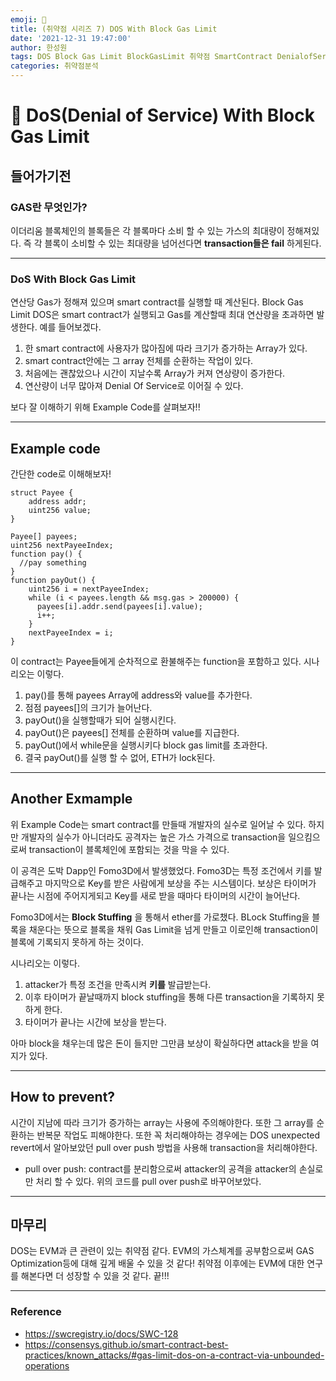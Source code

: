 ```yaml
---
emoji: 🧢
title: (취약점 시리즈 7) DOS With Block Gas Limit
date: '2021-12-31 19:47:00'
author: 한성원
tags: DOS Block Gas Limit BlockGasLimit 취약점 SmartContract DenialofService
categories: 취약점분석
---
```



# 👋 DoS(Denial of Service) With Block Gas Limit

## 들어가기전
### GAS란 무엇인가?
이더리움 블록체인의 블록들은 각 블록마다 소비 할 수 있는 가스의 최대량이 정해져있다. 즉 각 블록이 소비할 수 있는 최대량을 넘어선다면 __transaction들은 fail__ 하게된다.

- - -

### DoS With Block Gas Limit
연산당 Gas가 정해져 있으며 smart contract를 실행할 때 계산된다. Block Gas Limit DOS은 smart contract가 실행되고 Gas를 계산할때 최대 연산량을 초과하면 발생한다. 
예를 들어보겠다.
1. 한 smart contract에 사용자가 많아짐에 따라 크기가 증가하는 Array가 있다.
2. smart contract안에는 그 array 전체를 순환하는 작업이 있다.
3. 처음에는 괜찮았으나 시간이 지날수록 Array가 커져 연상량이 증가한다.
4. 연산량이 너무 많아져 Denial Of Service로 이어질 수 있다. 

보다 잘 이해하기 위해 Example Code를 살펴보자!!
- - -

## Example code
간단한 code로 이해해보자!
```solidity
struct Payee {
    address addr;
    uint256 value;
}

Payee[] payees;
uint256 nextPayeeIndex;
function pay() {
  //pay something
}
function payOut() {
    uint256 i = nextPayeeIndex;
    while (i < payees.length && msg.gas > 200000) {
      payees[i].addr.send(payees[i].value);
      i++;
    }
    nextPayeeIndex = i;
}
```
이 contract는 Payee들에게 순차적으로 환불해주는 function을 포함하고 있다.
시나리오는 이렇다.
1. pay()를  통해 payees Array에 address와 value를 추가한다.
2. 점점 payees[]의 크기가 늘어난다.
3. payOut()을 실행할때가 되어 실행시킨다.
4. payOut()은 payees[] 전체를 순환하며 value를 지급한다.
5. payOut()에서 while문을 실행시키다 block gas limit를 초과한다.
6. 결국 payOut()를 실행 할 수 없어, ETH가 lock된다.

- - -
## Another Exmample
위 Example Code는 smart contract를 만들때 개발자의 실수로 일어날 수 있다.
하지만 개발자의 실수가 아니더라도 공격자는 높은 가스 가격으로 transaction을 일으킴으로써 transaction이 블록체인에 포함되는 것을 막을 수 있다. 

이 공격은 도박 Dapp인 Fomo3D에서 발생했었다. Fomo3D는 특정 조건에서 키를 발급해주고 마지막으로 Key를 받은 사람에게 보상을 주는 시스템이다. 보상은 타이머가 끝나는 시점에 주어지게되고 Key를 새로 받을 때마다 타이머의 시간이 늘어난다.

Fomo3D에서는 __Block Stuffing__ 을 통해서 ether를 가로챘다. BLock Stuffing을 블록을 채운다는 뜻으로 블록을 채워 Gas Limit을 넘게 만들고 이로인해 transaction이 블록에 기록되지 못하게 하는 것이다. 

시나리오는 이렇다.
1. attacker가 특정 조건을 만족시켜 __키를__ 발급받는다. 
2. 이후 타이머가 끝날때까지 block stuffing을 통해 다른 transaction을 기록하지 못하게 한다.
3. 타이머가 끝나는 시간에 보상을 받는다.

아마 block을 채우는데 많은 돈이 들지만 그만큼 보상이 확실하다면 attack을 받을 여지가 있다.

- - -

## How to prevent?
시간이 지남에 따라 크기가 증가하는 array는 사용에 주의해야한다. 또한 그 array를 순환하는 반복문 작업도 피해야한다.
또한 꼭 처리해야하는 경우에는 DOS unexpected revert에서 알아보았던 pull over push 방법을 사용해 transaction을 처리해야한다.
- pull over push: contract를 분리함으로써 attacker의 공격을 attacker의 손실로만 처리 할 수 있다. 위의 코드를 pull over push로 바꾸어보았다.

- - -

## 마무리
DOS는 EVM과 큰 관련이 있는 취약점 같다. EVM의 가스체계를 공부함으로써 GAS Optimization등에 대해 깊게 배울 수 있을 것 같다! 취약점 이후에는 EVM에 대한 연구를 해본다면 더 성장할 수 있을 것 같다. 끝!!!
- - -

### Reference
- https://swcregistry.io/docs/SWC-128
- https://consensys.github.io/smart-contract-best-practices/known_attacks/#gas-limit-dos-on-a-contract-via-unbounded-operations


```toc

```